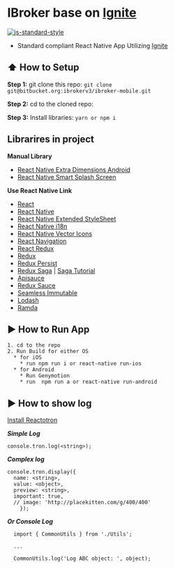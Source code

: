 # IBroker base on [Ignite](https://github.com/infinitered/ignite)
[![js-standard-style](https://img.shields.io/badge/code%20style-standard-brightgreen.svg?style=flat)](http://standardjs.com/)

* Standard compliant React Native App Utilizing [Ignite](https://github.com/infinitered/ignite)

## :arrow_up: How to Setup

**Step 1:** git clone this repo: `git clone git@bitbucket.org:ibrokerv3/ibroker-mobile.git`

**Step 2:** cd to the cloned repo:

**Step 3:** Install libraries: `yarn or npm i`

## Librarires in project

**Manual Library**
* [React Native Extra Dimensions Android](https://github.com/Sunhat/react-native-extra-dimensions-android)
* [React Native Smart Splash Screen](https://github.com/react-native-component/react-native-smart-splash-screen)

**Use React Native Link**
* [React](https://github.com/facebook/react)
* [React Native](https://github.com/facebook/react-native)
* [React Native Extended StyleSheet](https://github.com/vitalets/react-native-extended-stylesheet)
* [React Native i18n](https://github.com/AlexanderZaytsev/react-native-i18n)
* [React Native Vector Icons](https://github.com/oblador/react-native-vector-icons)
* [React Navigation](https://github.com/react-navigation/react-navigation)
* [React Redux](https://github.com/reactjs/react-redux)
* [Redux](https://github.com/reactjs/redux)
* [Redux Persist](https://github.com/rt2zz/redux-persist)
* [Redux Saga](https://github.com/redux-saga/redux-saga) | [Saga Tutorial](https://viblo.asia/p/redux-middleware-redux-saga-gGJ59X7jlX2)
* [Apisauce](https://github.com/infinitered/apisauce)
* [Redux Sauce](https://github.com/infinitered/reduxsauce)
* [Seamless Immutable](https://github.com/rtfeldman/seamless-immutable)
* [Lodash](https://github.com/lodash/lodash)
* [Ramda](https://github.com/ramda/ramda)

## :arrow_forward: How to Run App
```
1. cd to the repo
2. Run Build for either OS
  * for iOS
    * run npm run i or react-native run-ios
  * for Android
    * Run Genymotion
    * run  npm run a or react-native run-android
```

## :arrow_forward: How to show log
[Install Reactotron](https://github.com/infinitered/reactotron/blob/master/docs/installing.md)


***Simple Log***
```
console.tron.log(<string>);
```
***Complex log***
```
console.tron.display({
  name: <string>,
  value: <object>,
  preview: <string>,
  important: true,
  // image: 'http://placekitten.com/g/400/400'
    });
```

***Or Console Log***
```
  import { CommonUtils } from './Utils';

  ...

  CommonUtils.log('Log ABC object: ', object);
```